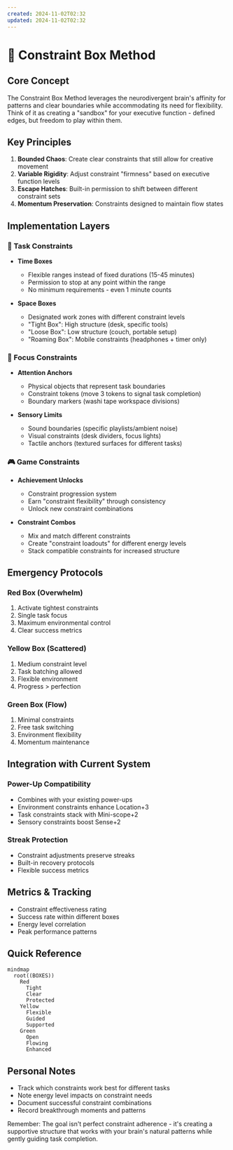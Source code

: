 ```yaml
---
created: 2024-11-02T02:32
updated: 2024-11-02T02:32
---
```

# 🎁 Constraint Box Method

## Core Concept
The Constraint Box Method leverages the neurodivergent brain's affinity for patterns and clear boundaries while accommodating its need for flexibility. Think of it as creating a "sandbox" for your executive function - defined edges, but freedom to play within them.

## Key Principles
1. **Bounded Chaos**: Create clear constraints that still allow for creative movement
2. **Variable Rigidity**: Adjust constraint "firmness" based on executive function levels
3. **Escape Hatches**: Built-in permission to shift between different constraint sets
4. **Momentum Preservation**: Constraints designed to maintain flow states

## Implementation Layers

### 🎯 Task Constraints
- **Time Boxes**
  - Flexible ranges instead of fixed durations (15-45 minutes)
  - Permission to stop at any point within the range
  - No minimum requirements - even 1 minute counts
  
- **Space Boxes**
  - Designated work zones with different constraint levels
  - "Tight Box": High structure (desk, specific tools)
  - "Loose Box": Low structure (couch, portable setup)
  - "Roaming Box": Mobile constraints (headphones + timer only)

### 🧠 Focus Constraints
- **Attention Anchors**
  - Physical objects that represent task boundaries
  - Constraint tokens (move 3 tokens to signal task completion)
  - Boundary markers (washi tape workspace divisions)
  
- **Sensory Limits**
  - Sound boundaries (specific playlists/ambient noise)
  - Visual constraints (desk dividers, focus lights)
  - Tactile anchors (textured surfaces for different tasks)

### 🎮 Game Constraints
- **Achievement Unlocks**
  - Constraint progression system
  - Earn "constraint flexibility" through consistency
  - Unlock new constraint combinations
  
- **Constraint Combos**
  - Mix and match different constraints
  - Create "constraint loadouts" for different energy levels
  - Stack compatible constraints for increased structure

## Emergency Protocols

### Red Box (Overwhelm)
1. Activate tightest constraints
2. Single task focus
3. Maximum environmental control
4. Clear success metrics

### Yellow Box (Scattered)
1. Medium constraint level
2. Task batching allowed
3. Flexible environment
4. Progress > perfection

### Green Box (Flow)
1. Minimal constraints
2. Free task switching
3. Environment flexibility
4. Momentum maintenance

## Integration with Current System

### Power-Up Compatibility
- Combines with your existing power-ups
- Environment constraints enhance Location+3
- Task constraints stack with Mini-scope+2
- Sensory constraints boost Sense+2

### Streak Protection
- Constraint adjustments preserve streaks
- Built-in recovery protocols
- Flexible success metrics

## Metrics & Tracking
- Constraint effectiveness rating
- Success rate within different boxes
- Energy level correlation
- Peak performance patterns

## Quick Reference
```mermaid
mindmap
  root((BOXES))
    Red
      Tight
      Clear
      Protected
    Yellow
      Flexible
      Guided
      Supported
    Green
      Open
      Flowing
      Enhanced
```

## Personal Notes
- Track which constraints work best for different tasks
- Note energy level impacts on constraint needs
- Document successful constraint combinations
- Record breakthrough moments and patterns

Remember: The goal isn't perfect constraint adherence - it's creating a supportive structure that works with your brain's natural patterns while gently guiding task completion.